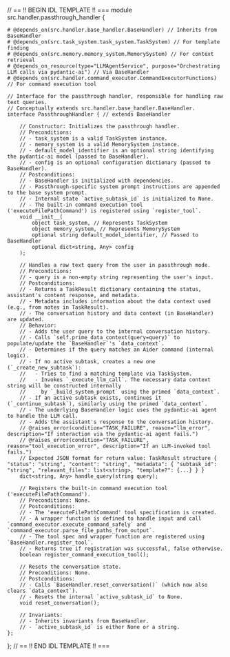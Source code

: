 // == !! BEGIN IDL TEMPLATE !! ===
module src.handler.passthrough_handler {

    # @depends_on(src.handler.base_handler.BaseHandler) // Inherits from BaseHandler
    # @depends_on(src.task_system.task_system.TaskSystem) // For template finding
    # @depends_on(src.memory.memory_system.MemorySystem) // For context retrieval
    # @depends_on_resource(type="LLMAgentService", purpose="Orchestrating LLM calls via pydantic-ai") // Via BaseHandler
    # @depends_on(src.handler.command_executor.CommandExecutorFunctions) // For command execution tool

    // Interface for the passthrough handler, responsible for handling raw text queries.
    // Conceptually extends src.handler.base_handler.BaseHandler.
    interface PassthroughHandler { // extends BaseHandler

        // Constructor: Initializes the passthrough handler.
        // Preconditions:
        // - task_system is a valid TaskSystem instance.
        // - memory_system is a valid MemorySystem instance.
        // - default_model_identifier is an optional string identifying the pydantic-ai model (passed to BaseHandler).
        // - config is an optional configuration dictionary (passed to BaseHandler).
        // Postconditions:
        // - BaseHandler is initialized with dependencies.
        // - Passthrough-specific system prompt instructions are appended to the base system prompt.
        // - Internal state `active_subtask_id` is initialized to None.
        // - The built-in command execution tool ('executeFilePathCommand') is registered using `register_tool`.
        void __init__(
            object task_system, // Represents TaskSystem
            object memory_system, // Represents MemorySystem
            optional string default_model_identifier, // Passed to BaseHandler
            optional dict<string, Any> config
        );

        // Handles a raw text query from the user in passthrough mode.
        // Preconditions:
        // - query is a non-empty string representing the user's input.
        // Postconditions:
        // - Returns a TaskResult dictionary containing the status, assistant's content response, and metadata.
        // - Metadata includes information about the data context used (e.g., from notes in TaskResult).
        // - The conversation history and data context (in BaseHandler) are updated.
        // Behavior:
        // - Adds the user query to the internal conversation history.
        // - Calls `self.prime_data_context(query=query)` to populate/update the `BaseHandler`'s `data_context`.
        // - Determines if the query matches an Aider command (internal logic).
        // - If no active subtask, creates a new one (`_create_new_subtask`):
        //   - Tries to find a matching template via TaskSystem.
        //   - Invokes `_execute_llm_call`. The necessary data context string will be constructed internally
        //     by `_build_system_prompt` using the primed `data_context`.
        // - If an active subtask exists, continues it (`_continue_subtask`), similarly using the primed `data_context`.
        // - The underlying BaseHandler logic uses the pydantic-ai agent to handle the LLM call.
        // - Adds the assistant's response to the conversation history.
        // @raises_error(condition="TASK_FAILURE", reason="llm_error", description="If interaction via the pydantic-ai agent fails.")
        // @raises_error(condition="TASK_FAILURE", reason="tool_execution_error", description="If an LLM-invoked tool fails.")
        // Expected JSON format for return value: TaskResult structure { "status": "string", "content": "string", "metadata": { "subtask_id": "string", "relevant_files": list<string>, "template?": {...} } }
        dict<string, Any> handle_query(string query);

        // Registers the built-in command execution tool ('executeFilePathCommand').
        // Preconditions: None.
        // Postconditions:
        // - The 'executeFilePathCommand' tool specification is created.
        // - A wrapper function is defined to handle input and call `command_executor.execute_command_safely` and `command_executor.parse_file_paths_from_output`.
        // - The tool spec and wrapper function are registered using `BaseHandler.register_tool`.
        // - Returns true if registration was successful, false otherwise.
        boolean register_command_execution_tool();

        // Resets the conversation state.
        // Preconditions: None.
        // Postconditions:
        // - Calls `BaseHandler.reset_conversation()` (which now also clears `data_context`).
        // - Resets the internal `active_subtask_id` to None.
        void reset_conversation();

        // Invariants:
        // - Inherits invariants from BaseHandler.
        // - `active_subtask_id` is either None or a string.
    };
};
// == !! END IDL TEMPLATE !! ===
